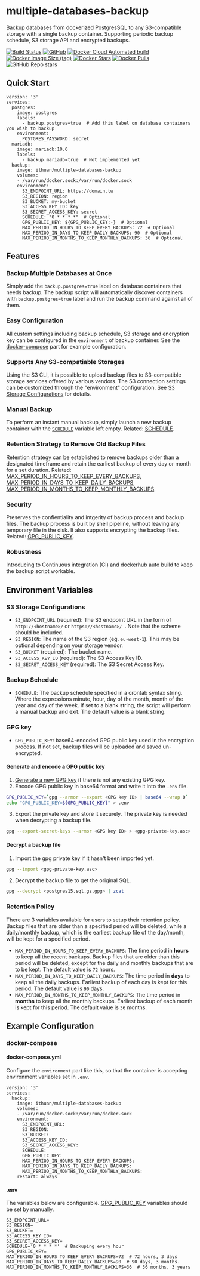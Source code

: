 # multiple-databases-backup

Backup databases from dockerized PostgresSQL to any S3-compatible storage with a single backup container. Supporting periodic backup schedule, S3 storage API and encrypted backups.

[![Build Status](https://app.travis-ci.com/i3thuan5/multiple-databases-backup.svg?branch=main)](https://app.travis-ci.com/i3thuan5/multiple-databases-backup)
[![GitHub](https://img.shields.io/github/license/i3thuan5/multiple-databases-backup)](https://github.com/i3thuan5/multiple-databases-backup/blob/main/LICENSE)
[![Docker Cloud Automated build](https://img.shields.io/docker/cloud/automated/ithuan/multiple-databases-backup)](https://hub.docker.com/r/ithuan/multiple-databases-backup)
[![Docker Image Size (tag)](https://img.shields.io/docker/image-size/ithuan/multiple-databases-backup/latest)](https://hub.docker.com/r/ithuan/multiple-databases-backup)
[![Docker Stars](https://img.shields.io/docker/stars/ithuan/multiple-databases-backup)](https://hub.docker.com/r/ithuan/multiple-databases-backup)
[![Docker Pulls](https://img.shields.io/docker/pulls/ithuan/multiple-databases-backup)](https://hub.docker.com/r/ithuan/multiple-databases-backup)
![GitHub Repo stars](https://img.shields.io/github/stars/i3thuan5/multiple-databases-backup?style=social)

## Quick Start

```
version: '3'
services:
  postgres:
    image: postgres
    labels:
      - backup.postgres=true  # Add this label on database containers you wish to backup
    environment:
      POSTGRES_PASSWORD: secret
  mariadb:
    image: mariadb:10.6
    labels:
      - backup.mariadb=true  # Not implemented yet
  backup:
    image: ithuan/multiple-databases-backup
    volumes:
    - /var/run/docker.sock:/var/run/docker.sock
    environment:
      S3_ENDPOINT_URL: https://domain.tw
      S3_REGION: region
      S3_BUCKET: my-bucket
      S3_ACCESS_KEY_ID: key
      S3_SECRET_ACCESS_KEY: secret
      SCHEDULE: "0 * * * *"  # Optional
      GPG_PUBLIC_KEY: ${GPG_PUBLIC_KEY:-}  # Optional
      MAX_PERIOD_IN_HOURS_TO_KEEP_EVERY_BACKUPS: 72  # Optional
      MAX_PERIOD_IN_DAYS_TO_KEEP_DAILY_BACKUPS: 90  # Optional
      MAX_PERIOD_IN_MONTHS_TO_KEEP_MONTHLY_BACKUPS: 36  # Optional
```

## Features

### Backup Multiple Databases at Once

Simply add the `backup.postgres=true` label on database containers that needs backup. The backup script will automatically discover containers with `backup.postgres=true` label and run the backup command against all of them.


### Easy Configuration

All custom settings including backup schedule, S3 storage and encryption key can be configured in the `environment` of backup container. See the [docker-compose](#docker-compose) part for example configuration.

### Supports Any S3-compatiable Storages

Using the S3 CLI, it is possible to upload backup files to S3-compatible storage services offered by various vendors. The S3 connection settings can be customized through the "environment" configuration. See [S3 Storage Configurations](#S3_Storage_Configurations) for details.

### Manual Backup

To perform an instant manual backup, simply launch a new backup container with the [`SCHEDULE`](#SCHEDULE) variable left empty. Related: [SCHEDULE](#SCHEDULE).

### Retention Strategy to Remove Old Backup Files

Retention strategy can be established to remove backups older than a designated timeframe and retain the earliest backup of every day or month for a set duration. Related: [MAX_PERIOD_IN_HOURS_TO_KEEP_EVERY_BACKUPS](#MAX_PERIOD_IN_HOURS_TO_KEEP_EVERY_BACKUPS), [MAX_PERIOD_IN_DAYS_TO_KEEP_DAILY_BACKUPS](#MAX_PERIOD_IN_DAYS_TO_KEEP_DAILY_BACKUPS), [MAX_PERIOD_IN_MONTHS_TO_KEEP_MONTHLY_BACKUPS](#MAX_PERIOD_IN_MONTHS_TO_KEEP_MONTHLY_BACKUPS).

### Security

Preserves the confientiality and intgerity of backup process and backup files. The backup process is built by shell pipeline, without leaving any temporary file in the disk. It also supports encrypting the backup files. Related: [GPG_PUBLIC_KEY](#GPG_PUBLIC_KEY).

### Robustness

Introducing to Continuous integration (CI) and dockerhub auto build to keep the backup script workable.

## Environment Variables

### S3 Storage Configurations
- `S3_ENDPOINT_URL` (required): The S3 endpoint URL in the form of `http://<hostname>/` or `https://<hostname>/
`. Note that the scheme should be included.
- `S3_REGION`: The name of the S3 region (eg. `eu-west-1`). This may be optional depending on your storage vendor.
- `S3_BUCKET` (required): The bucket name.
- `S3_ACCESS_KEY_ID` (required): The S3 Access Key ID.
- `S3_SECRET_ACCESS_KEY` (required): The S3 Secret Access Key.

### Backup Schedule

- `SCHEDULE`: The backup schedule specified in a crontab syntax string. Where the expressions minute, hour, day of the month, month of the year and day of the week. If set to a blank string, the script will perform a manual backup and exit. The default value is a blank string.


### GPG key

- `GPG_PUBLIC_KEY`: base64-encoded GPG public key used in the encryption process. If not set, backup files will be uploaded and saved un-encrypted.

#### Generate and encode a GPG public key

1. [Generate a new GPG key](https://docs.github.com/en/authentication/managing-commit-signature-verification/generating-a-new-gpg-key) if there is not any existing GPG key.
2. Encode GPG public key in base64 format and write it into the `.env` file.
```bash
GPG_PUBLIC_KEY=`gpg --armor --export <GPG key ID> | base64 --wrap 0`
echo "GPG_PUBLIC_KEY=${GPG_PUBLIC_KEY}" > .env
```
3. Export the private key and store it securely. The private key is needed when decrypting a backup file.
```bash
gpg --export-secret-keys --armor <GPG key ID> > <gpg-private-key.asc>
```

#### Decrypt a backup file

1. Import the gpg private key if it hasn't been imported yet.
```bash
gpg --import <gpg-private-key.asc>
```
2. Decrypt the backup file to get the original SQL.
```bash
gpg --decrypt <postgres15.sql.gz.gpg> | zcat
```

### Retention Policy

There are 3 variables available for users to setup their retention policy. Backup files that are older than a specified period will be deleted, while a daily/monthly backup, which is the earliest backup file of the day/month, will be kept for a specified period.

- `MAX_PERIOD_IN_HOURS_TO_KEEP_EVERY_BACKUPS`: The time period in **hours** to keep all the recent backups. Backup files that are older than this period will be deleted, except for the daily and monthly backups that are to be kept. The default value is `72` hours.
- `MAX_PERIOD_IN_DAYS_TO_KEEP_DAILY_BACKUPS`: The time period in **days** to keep all the daily backups. Earliest backup of each day is kept for this period. The default value is `90` days.
- `MAX_PERIOD_IN_MONTHS_TO_KEEP_MONTHLY_BACKUPS`: The time period in **months** to keep all the monthly backups. Earliest backup of each month is kept for this period. The default value is `36` months.

## Example Configuration

### docker-compose

#### docker-compose.yml

Configure the `environment` part like this, so that the container is accepting environment variables set in `.env`.

```
version: '3'
services:
  backup:
    image: ithuan/multiple-databases-backup
    volumes:
    - /var/run/docker.sock:/var/run/docker.sock
    environment:
      S3_ENDPOINT_URL:
      S3_REGION:
      S3_BUCKET:
      S3_ACCESS_KEY_ID:
      S3_SECRET_ACCESS_KEY:
      SCHEDULE:
      GPG_PUBLIC_KEY:
      MAX_PERIOD_IN_HOURS_TO_KEEP_EVERY_BACKUPS:
      MAX_PERIOD_IN_DAYS_TO_KEEP_DAILY_BACKUPS:
      MAX_PERIOD_IN_MONTHS_TO_KEEP_MONTHLY_BACKUPS:
    restart: always
```

#### .env

The variables below are configurable. [GPG_PUBLIC_KEY](#GPG_PUBLIC_KEY) variables should be set by manually.

```
S3_ENDPOINT_URL=
S3_REGION=
S3_BUCKET=
S3_ACCESS_KEY_ID=
S3_SECRET_ACCESS_KEY=
SCHEDULE='0 * * * *'  # Backuping every hour
GPG_PUBLIC_KEY=
MAX_PERIOD_IN_HOURS_TO_KEEP_EVERY_BACKUPS=72  # 72 hours, 3 days
MAX_PERIOD_IN_DAYS_TO_KEEP_DAILY_BACKUPS=90  # 90 days, 3 months.
MAX_PERIOD_IN_MONTHS_TO_KEEP_MONTHLY_BACKUPS=36  # 36 months, 3 years
```
